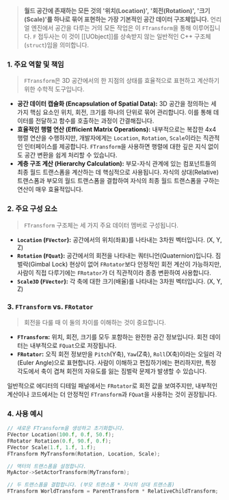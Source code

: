> **월드 공간에 존재하는 모든 것의 '위치(Location)', '회전(Rotation)', '크기(Scale)'를 하나로 묶어 표현하는 가장 기본적인 공간 데이터 구조체입니다.** 언리얼 엔진에서 공간을 다루는 거의 모든 작업은 이 `FTransform`을 통해 이루어집니다. `F` 접두사는 이 것이 [[UObject]]를 상속받지 않는 일반적인 C++ 구조체(`struct`)임을 의미합니다.

### **1. 주요 역할 및 책임**
> `FTransform`은 3D 공간에서의 한 지점의 상태를 효율적으로 표현하고 계산하기 위한 수학적 도구입니다.
* **공간 데이터 캡슐화 (Encapsulation of Spatial Data):**
    3D 공간을 정의하는 세 가지 핵심 요소인 위치, 회전, 크기를 하나의 단위로 묶어 관리합니다. 이를 통해 데이터를 전달하고 함수를 호출하는 과정이 간결해집니다.
* **효율적인 행렬 연산 (Efficient Matrix Operations):**
    내부적으로는 복잡한 4x4 행렬 연산을 수행하지만, 개발자에게는 `Location`, `Rotation`, `Scale`이라는 직관적인 인터페이스를 제공합니다. `FTransform`을 사용하면 행렬에 대한 깊은 지식 없이도 공간 변환을 쉽게 처리할 수 있습니다.
* **계층 구조 계산 (Hierarchy Calculation):**
    부모-자식 관계에 있는 컴포넌트들의 최종 월드 트랜스폼을 계산하는 데 핵심적으로 사용됩니다. 자식의 상대(Relative) 트랜스폼과 부모의 월드 트랜스폼을 결합하여 자식의 최종 월드 트랜스폼을 구하는 연산이 매우 효율적입니다.

### **2. 주요 구성 요소**
> `FTransform` 구조체는 세 가지 주요 데이터 멤버로 구성됩니다.
* **`Location` (`FVector`):**
    공간에서의 위치(좌표)를 나타내는 3차원 벡터입니다. (X, Y, Z)
* **`Rotation` (`FQuat`):**
    공간에서의 회전을 나타내는 쿼터니언(Quaternion)입니다. 짐벌락(Gimbal Lock) 현상이 없어 `FRotator`보다 안정적인 회전 계산이 가능하지만, 사람이 직접 다루기에는 `FRotator`가 더 직관적이라 종종 변환하여 사용합니다.
* **`Scale3D` (`FVector`):**
    각 축에 대한 크기(배율)를 나타내는 3차원 벡터입니다. (X, Y, Z)

### **3. `FTransform` vs. `FRotator`**
> 회전을 다룰 때 이 둘의 차이를 이해하는 것이 중요합니다.
* **`FTransform`:**
    위치, 회전, 크기를 모두 포함하는 완전한 공간 정보입니다. 회전 데이터는 내부적으로 `FQuat`으로 저장됩니다.
* **`FRotator`:**
    오직 회전 정보만을 `Pitch`(Y축), `Yaw`(Z축), `Roll`(X축)이라는 오일러 각(Euler Angle)으로 표현합니다. 사람이 이해하고 편집하기에는 편리하지만, 특정 각도에서 축이 겹쳐 회전의 자유도를 잃는 짐벌락 문제가 발생할 수 있습니다.

일반적으로 에디터의 디테일 패널에서는 `FRotator`로 회전 값을 보여주지만, 내부적인 계산이나 코드에서는 더 안정적인 `FTransform`과 `FQuat`을 사용하는 것이 권장됩니다.

### **4. 사용 예시**
```cpp
// 새로운 FTransform을 생성하고 초기화합니다.
FVector Location(100.f, 0.f, 50.f);
FRotator Rotation(0.f, 90.f, 0.f);
FVector Scale(1.f, 1.f, 1.f);
FTransform MyTransform(Rotation, Location, Scale);

// 액터의 트랜스폼을 설정합니다.
MyActor->SetActorTransform(MyTransform);

// 두 트랜스폼을 결합합니다. (부모 트랜스폼 * 자식의 상대 트랜스폼)
FTransform WorldTransform = ParentTransform * RelativeChildTransform;
```
